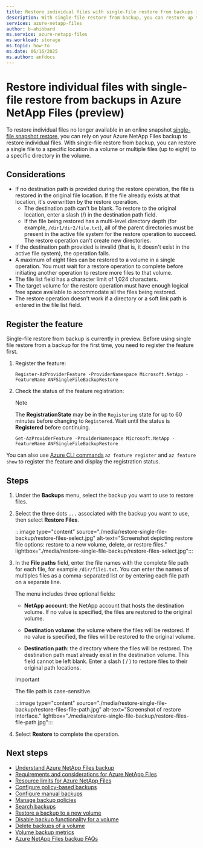 ```yaml
---
title: Restore individual files with single-file restore from backups in Azure NetApp Files
description: With single-file restore from backup, you can restore up to eight files to a directory. 
services: azure-netapp-files
author: b-ahibbard
ms.service: azure-netapp-files
ms.workload: storage
ms.topic: how-to
ms.date: 06/16/2025
ms.author: anfdocs
---
```

# Restore individual files with single-file restore from backups in Azure NetApp Files (preview)

To restore individual files no longer available in an online snapshot [single-file snapshot restore](snapshots-restore-file-single.md), you can rely on your Azure NetApp Files backup to restore individual files. With single-file restore from backup, you can restore a single file to a specific location in a volume or multiple files (up to eight) to a specific directory in the volume.

## Considerations

* If no destination path is provided during the restore operation, the file is restored in the original file location. If the file already exists at that location, it's overwritten by the restore operation. 
    * The destination path can't be blank. To restore to the original location, enter a slash (/) in the destination path field. 
    * If the file being restored has a multi-level directory depth (for example, `/dir1/dir2/file.txt`), all of the parent directories must be present in the active file system for the restore operation to succeed. The restore operation can't create new directories. 
* If the destination path provided is invalid (that is, it doesn't exist in the active file system), the operation fails.
* A maximum of eight files can be restored to a volume in a single operation. You must wait for a restore operation to complete before initiating another operation to restore more files to that volume.
* The file list field has a character limit of 1,024 characters. 
* The target volume for the restore operation must have enough logical free space available to accommodate all the files being restored.
* The restore operation doesn't work if a directory or a soft link path is entered in the file list field.

## Register the feature

Single-file restore from backup is currently in preview. Before using single file restore from a backup for the first time, you need to register the feature first.

1. Register the feature: 

    ```azurepowershell-interactive
    Register-AzProviderFeature -ProviderNamespace Microsoft.NetApp -FeatureName ANFSingleFileBackupRestore
    ```

2. Check the status of the feature registration: 

    > [!NOTE]
    > The **RegistrationState** may be in the `Registering` state for up to 60 minutes before changing to `Registered`. Wait until the status is **Registered** before continuing.

    ```azurepowershell-interactive
    Get-AzProviderFeature -ProviderNamespace Microsoft.NetApp -FeatureName ANFSingleFileBackupRestore
    ```

You can also use [Azure CLI commands](/cli/azure/feature) `az feature register` and `az feature show` to register the feature and display the registration status. 

## Steps

1. Under the **Backups** menu, select the backup you want to use to restore files.
1. Select the three dots `...` associated with the backup you want to use, then select **Restore Files**.

    :::image type="content" source="./media/restore-single-file-backup/restore-files-select.jpg" alt-text="Screenshot depicting restore file options: restore to a new volume, delete, or restore files." lightbox="./media/restore-single-file-backup/restore-files-select.jpg":::

1. In the **File paths** field, enter the file names with the complete file path for each file, for example `/dir/file1.txt`. You can enter the names of multiples files as a comma-separated list or by entering each file path on a separate line. 

    The menu includes three optional fields:

    * **NetApp account**: the NetApp account that hosts the destination volume. If no value is specified, the files are restored to the original volume.

    * **Destination volume**: the volume where the files will be restored. If no value is specified, the files will be restored to the original volume.

    * **Destination path**: the directory where the files will be restored. The destination path must already exist in the destination volume. This field cannot be left blank. Enter a slash ( / ) to restore files to their original path locations.

    >[!IMPORTANT]
    >The file path is case-sensitive. 
    
    :::image type="content" source="./media/restore-single-file-backup/restore-files-file-path.jpg" alt-text="Screenshot of restore interface." lightbox="./media/restore-single-file-backup/restore-files-file-path.jpg":::

1. Select **Restore** to complete the operation. 

## Next steps

* [Understand Azure NetApp Files backup](backup-introduction.md)
* [Requirements and considerations for Azure NetApp Files](backup-requirements-considerations.md)
* [Resource limits for Azure NetApp Files](azure-netapp-files-resource-limits.md)
* [Configure policy-based backups](backup-configure-policy-based.md)
* [Configure manual backups](backup-configure-manual.md)
* [Manage backup policies](backup-manage-policies.md)
* [Search backups](backup-search.md)
* [Restore a backup to a new volume](backup-restore-new-volume.md)
* [Disable backup functionality for a volume](backup-disable.md)
* [Delete backups of a volume](backup-delete.md)
* [Volume backup metrics](azure-netapp-files-metrics.md#volume-backup-metrics)
* [Azure NetApp Files backup FAQs](faq-backup.md)
